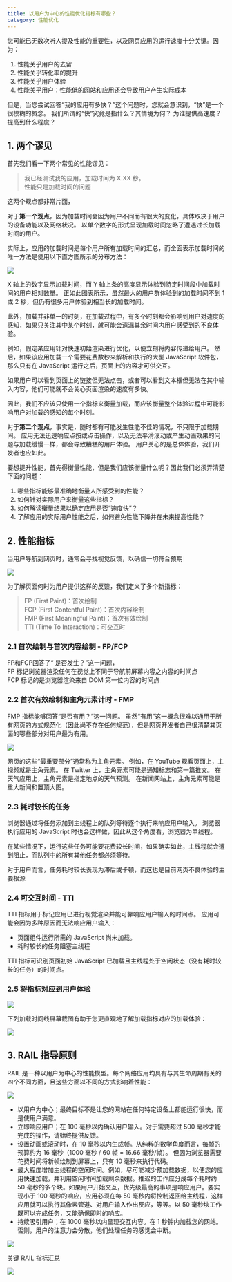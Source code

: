```yaml
---
title: 以用户为中心的性能优化指标有哪些？
category: 性能优化
---
```


您可能已无数次听人提及性能的重要性，以及网页应用的运行速度十分关键。因为：

1. 性能关乎用户的去留
2. 性能关乎转化率的提升
3. 性能关乎用户体验
4. 性能关乎用户：性能低的网站和应用还会导致用户产生实际成本

但是，当您尝试回答“我的应用有多快？”这个问题时，您就会意识到，“快”是一个很模糊的概念。 我们所谓的“快”究竟是指什么？其情境为何？ 为谁提供高速度？提高到什么程度？

## 1. 两个谬见

首先我们看一下两个常见的性能谬见：

> 我已经测试我的应用，加载时间为 X.XX 秒。  
> 性能只是加载时间的问题

这两个观点都非常片面，

对于**第一个观点**，因为加载时间会因为用户不同而有很大的变化，具体取决于用户的设备功能以及网络状况。 以单个数字的形式呈现加载时间忽略了遭遇过长加载时间的用户。

实际上，应用的加载时间是每个用户所有加载时间的汇总，而全面表示加载时间的唯一方法是使用以下直方图所示的分布方法：

![](.gitbook/assets/55059453-fa448380-50a9-11e9-8bd3-ce4114082a02.png)

X 轴上的数字显示加载时间，而 Y 轴上条的高度显示体验到特定时间段中加载时间的用户相对数量。 正如此图表所示，虽然最大的用户群体验到的加载时间不到 1 或 2 秒，但仍有很多用户体验到相当长的加载时间。

此外，加载并非单一的时刻，在加载过程中，有多个时刻都会影响到用户对速度的感知，如果只关注其中某个时刻，就可能会遗漏其余时间内用户感受到的不良体验。

例如，假定某应用针对快速初始渲染进行优化，以便立刻将内容传递给用户。 然后，如果该应用加载一个需要花费数秒来解析和执行的大型 JavaScript 软件包，那么只有在 JavaScript 运行之后，页面上的内容才可供交互。

如果用户可以看到页面上的链接但无法点击，或者可以看到文本框但无法在其中输入内容，他们可能就不会关心页面渲染的速度有多快。

因此，我们不应该只使用一个指标来衡量加载，而应该衡量整个体验过程中可能影响用户对加载的感知的每个时刻。

对于**第二个观点**，事实是，随时都有可能发生性能不佳的情况，不只限于加载期间。 应用无法迅速响应点按或点击操作，以及无法平滑滚动或产生动画效果的问题与加载缓慢一样，都会导致糟糕的用户体验。 用户关心的是总体体验，我们开发者也应如此。

要想提升性能，首先得衡量性能，但是我们应该衡量什么呢？因此我们必须弄清楚下面的问题：

1. 哪些指标能够最准确地衡量人所感受到的性能？
2. 如何针对实际用户来衡量这些指标？
3. 如何解读衡量结果以确定应用是否“速度快”？
4. 了解应用的实际用户性能之后，如何避免性能下降并在未来提高性能？

## 2. 性能指标

当用户导航到网页时，通常会寻找视觉反馈，以确信一切符合预期

![](.gitbook/assets/55059504-10524400-50aa-11e9-9029-f2a9e179c005.png)

为了解页面何时为用户提供这样的反馈，我们定义了多个新指标：

> FP \(First Paint\)：首次绘制  
> FCP \(First Contentful Paint\)：首次内容绘制  
> FMP \(First Meaningful Paint\)：首次有效绘制  
> TTI \(Time To Interaction\)：可交互时

### 2.1 首次绘制与首次内容绘制 - FP/FCP

FP和FCP回答了“ 是否发生？”这一问题，  
FP 标记浏览器渲染任何在视觉上不同于导航前屏幕内容之内容的时间点  
FCP 标记的是浏览器渲染来自 DOM 第一位内容的时间点

### 2.2 首次有效绘制和主角元素计时 - FMP

FMP 指标能够回答“是否有用？”这一问题。 虽然“有用”这一概念很难以通用于所有网页的方式规范化（因此尚不存在任何规范），但是网页开发者自己很清楚其页面的哪些部分对用户最为有用。

![](.gitbook/assets/55059515-1b0cd900-50aa-11e9-9de6-33f4588e79c6.png)

网页的这些“最重要部分”通常称为主角元素。 例如，在 YouTube 观看页面上，主视频就是主角元素。 在 Twitter 上，主角元素可能是通知标志和第一篇推文。 在天气应用上，主角元素是指定地点的天气预测。 在新闻网站上，主角元素可能是重大新闻和置顶大图。

### 2.3 耗时较长的任务

浏览器通过将任务添加到主线程上的队列等待逐个执行来响应用户输入。 浏览器执行应用的 JavaScript 时也会这样做，因此从这个角度看，浏览器为单线程。

在某些情况下，运行这些任务可能要花费较长时间，如果确实如此，主线程就会遭到阻止，而队列中的所有其他任务都必须等待。

对于用户而言，任务耗时较长表现为滞后或卡顿，而这也是目前网页不良体验的主要根源

### 2.4 可交互时间 - TTI

TTI 指标用于标记应用已进行视觉渲染并能可靠响应用户输入的时间点。 应用可能会因为多种原因而无法响应用户输入：

* 页面组件运行所需的 JavaScript 尚未加载。
* 耗时较长的任务阻塞主线程

TTI 指标可识别页面初始 JavaScript 已加载且主线程处于空闲状态（没有耗时较长的任务）的时间点。

### 2.5 将指标对应到用户体验

![](.gitbook/assets/55059545-28c25e80-50aa-11e9-82e9-e9b1a740923b%20%281%29.png)

下列加载时间线屏幕截图有助于您更直观地了解加载指标对应的加载体验：

![](.gitbook/assets/55059552-2e1fa900-50aa-11e9-8fbd-b425554d772f.png)

## 3. RAIL 指导原则

RAIL 是一种以用户为中心的性能模型。每个网络应用均具有与其生命周期有关的四个不同方面，且这些方面以不同的方式影响着性能：

![](.gitbook/assets/55059657-78088f00-50aa-11e9-95a0-7d07f5978bae.png)

* 以用户为中心；最终目标不是让您的网站在任何特定设备上都能运行很快，而是使用户满意。
* 立即响应用户；在 100 毫秒以内确认用户输入。对于需要超过 500 毫秒才能完成的操作，请始终提供反馈。
* 设置动画或滚动时，在 10 毫秒以内生成帧。从纯粹的数学角度而言，每帧的预算约为 16 毫秒（1000 毫秒 / 60 帧 = 16.66 毫秒/帧）。 但因为浏览器需要花费时间将新帧绘制到屏幕上，只有 10 毫秒来执行代码。
* 最大程度增加主线程的空闲时间。例如，尽可能减少预加载数据，以便您的应用快速加载，并利用空闲时间加载剩余数据。推迟的工作应分成每个耗时约 50 毫秒的多个块。如果用户开始交互，优先级最高的事项是响应用户。要实现小于 100 毫秒的响应，应用必须在每 50 毫秒内将控制返回给主线程，这样应用就可以执行其像素管道、对用户输入作出反应，等等。以 50 毫秒块工作既可以完成任务，又能确保即时的响应。
* 持续吸引用户；在 1000 毫秒以内呈现交互内容。在 1 秒钟内加载您的网站。否则，用户的注意力会分散，他们处理任务的感觉会中断。

![](.gitbook/assets/55059667-7e970680-50aa-11e9-8e10-632da04577b6.png)

关键 RAIL 指标汇总

![](.gitbook/assets/55059677-848ce780-50aa-11e9-9bbc-5291cc5516a8.png)

